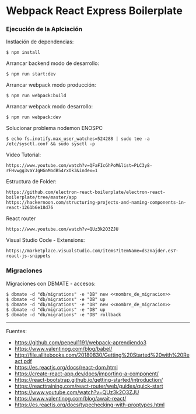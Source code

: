 # Webpack React Express Boilerplate

### Ejecución de la Aplciación

Instlación de dependencias:

    $ npm install

Arrancar backend modo de desarrollo:

    $ npm run start:dev

Arrancar webpack modo producción:

    $ npm run webpack:build   

Arrancar webpack modo desarrollo:

    $ npm run webpack:dev

Solucionar problema nodemon ENOSPC

    $ echo fs.inotify.max_user_watches=524288 | sudo tee -a /etc/sysctl.conf && sudo sysctl -p

Video Tutorial:

    https://www.youtube.com/watch?v=QFaFIcGhPoM&list=PLC3y8-rFHvwgg3vaYJgHGnModB54rxOk3&index=1

Estructura de Folder:

    https://github.com/electron-react-boilerplate/electron-react-boilerplate/tree/master/app
    https://hackernoon.com/structuring-projects-and-naming-components-in-react-1261b6e18d76

React router

    https://www.youtube.com/watch?v=QUz3k2O3ZJU

Visual Studio Code - Extensions:

    https://marketplace.visualstudio.com/items?itemName=dsznajder.es7-react-js-snippets

### Migraciones

Migraciones con DBMATE - accesos:

    $ dbmate -d "db/migrations" -e "DB" new <<nombre_de_migracion>>
    $ dbmate -d "db/migrations" -e "DB" up
    $ dbmate -d "db/migrations" -e "DB" new <<nombre_de_migracion>>
    $ dbmate -d "db/migrations" -e "DB" up
    $ dbmate -d "db/migrations" -e "DB" rollback

---

Fuentes:

+ https://github.com/pepeul1191/webpack-aprendiendo3
+ https://www.valentinog.com/blog/babel/
+ http://file.allitebooks.com/20180830/Getting%20Started%20with%20React.pdf
+ https://es.reactjs.org/docs/react-dom.html
+ https://create-react-app.dev/docs/importing-a-component/
+ https://react-bootstrap.github.io/getting-started/introduction/
+ https://reacttraining.com/react-router/web/guides/quick-start
+ https://www.youtube.com/watch?v=QUz3k2O3ZJU
+ https://www.valentinog.com/blog/await-react/
+ https://es.reactjs.org/docs/typechecking-with-proptypes.html
